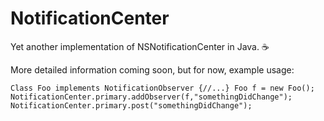 # NotificationCenter
Yet another implementation of NSNotificationCenter in Java. ☕️


More detailed information coming soon, but for now, example usage: 


`Class Foo implements NotificationObserver {//...}
Foo f = new Foo();
NotificationCenter.primary.addObserver(f,"somethingDidChange");
NotificationCenter.primary.post("somethingDidChange");`
